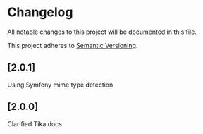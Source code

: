# Changelog

All notable changes to this project will be documented in this file.

This project adheres to [Semantic Versioning](http://semver.org/).


## [2.0.1]
Using Symfony mime type detection

## [2.0.0]
Clarified Tika docs
